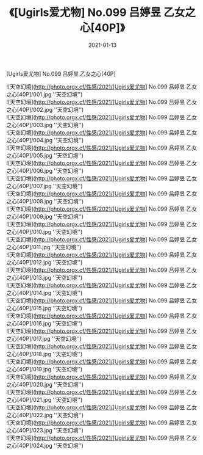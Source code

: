 ﻿---
layout: post
title:  《[Ugirls爱尤物] No.099 吕婷昱 乙女之心[40P]》
date:   2021-01-13
img: http://photo.orgx.cf/性感/2021/[Ugirls爱尤物] No.099 吕婷昱 乙女之心[40P]/000.jpg
tags: [美女, 性感, 泳衣]
---

[Ugirls爱尤物] No.099 吕婷昱 乙女之心[40P]



![天空幻境](http://photo.orgx.cf/性感/2021/[Ugirls爱尤物] No.099 吕婷昱 乙女之心[40P]/001.jpg ''天空幻境'') <br>
![天空幻境](http://photo.orgx.cf/性感/2021/[Ugirls爱尤物] No.099 吕婷昱 乙女之心[40P]/002.jpg ''天空幻境'') <br>
![天空幻境](http://photo.orgx.cf/性感/2021/[Ugirls爱尤物] No.099 吕婷昱 乙女之心[40P]/003.jpg ''天空幻境'') <br>
![天空幻境](http://photo.orgx.cf/性感/2021/[Ugirls爱尤物] No.099 吕婷昱 乙女之心[40P]/004.jpg ''天空幻境'') <br>
![天空幻境](http://photo.orgx.cf/性感/2021/[Ugirls爱尤物] No.099 吕婷昱 乙女之心[40P]/005.jpg ''天空幻境'') <br>
![天空幻境](http://photo.orgx.cf/性感/2021/[Ugirls爱尤物] No.099 吕婷昱 乙女之心[40P]/006.jpg ''天空幻境'') <br>
![天空幻境](http://photo.orgx.cf/性感/2021/[Ugirls爱尤物] No.099 吕婷昱 乙女之心[40P]/007.jpg ''天空幻境'') <br>
![天空幻境](http://photo.orgx.cf/性感/2021/[Ugirls爱尤物] No.099 吕婷昱 乙女之心[40P]/008.jpg ''天空幻境'') <br>
![天空幻境](http://photo.orgx.cf/性感/2021/[Ugirls爱尤物] No.099 吕婷昱 乙女之心[40P]/009.jpg ''天空幻境'') <br>
![天空幻境](http://photo.orgx.cf/性感/2021/[Ugirls爱尤物] No.099 吕婷昱 乙女之心[40P]/010.jpg ''天空幻境'') <br>
![天空幻境](http://photo.orgx.cf/性感/2021/[Ugirls爱尤物] No.099 吕婷昱 乙女之心[40P]/011.jpg ''天空幻境'') <br>
![天空幻境](http://photo.orgx.cf/性感/2021/[Ugirls爱尤物] No.099 吕婷昱 乙女之心[40P]/012.jpg ''天空幻境'') <br>
![天空幻境](http://photo.orgx.cf/性感/2021/[Ugirls爱尤物] No.099 吕婷昱 乙女之心[40P]/013.jpg ''天空幻境'') <br>
![天空幻境](http://photo.orgx.cf/性感/2021/[Ugirls爱尤物] No.099 吕婷昱 乙女之心[40P]/014.jpg ''天空幻境'') <br>
![天空幻境](http://photo.orgx.cf/性感/2021/[Ugirls爱尤物] No.099 吕婷昱 乙女之心[40P]/015.jpg ''天空幻境'') <br>
![天空幻境](http://photo.orgx.cf/性感/2021/[Ugirls爱尤物] No.099 吕婷昱 乙女之心[40P]/016.jpg ''天空幻境'') <br>
![天空幻境](http://photo.orgx.cf/性感/2021/[Ugirls爱尤物] No.099 吕婷昱 乙女之心[40P]/017.jpg ''天空幻境'') <br>
![天空幻境](http://photo.orgx.cf/性感/2021/[Ugirls爱尤物] No.099 吕婷昱 乙女之心[40P]/018.jpg ''天空幻境'') <br>
![天空幻境](http://photo.orgx.cf/性感/2021/[Ugirls爱尤物] No.099 吕婷昱 乙女之心[40P]/019.jpg ''天空幻境'') <br>
![天空幻境](http://photo.orgx.cf/性感/2021/[Ugirls爱尤物] No.099 吕婷昱 乙女之心[40P]/020.jpg ''天空幻境'') <br>
![天空幻境](http://photo.orgx.cf/性感/2021/[Ugirls爱尤物] No.099 吕婷昱 乙女之心[40P]/021.jpg ''天空幻境'') <br>
![天空幻境](http://photo.orgx.cf/性感/2021/[Ugirls爱尤物] No.099 吕婷昱 乙女之心[40P]/022.jpg ''天空幻境'') <br>
![天空幻境](http://photo.orgx.cf/性感/2021/[Ugirls爱尤物] No.099 吕婷昱 乙女之心[40P]/023.jpg ''天空幻境'') <br>
![天空幻境](http://photo.orgx.cf/性感/2021/[Ugirls爱尤物] No.099 吕婷昱 乙女之心[40P]/024.jpg ''天空幻境'') <br>